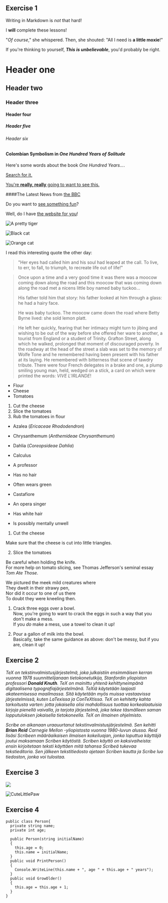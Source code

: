 ## Exercise 1

Writing in Markdown is _not_ that hard!

I **will** complete these lessons!

"_Of course_," she whispered. Then, she shouted: "All I need is **a little moxie**!"

If you're thinking to yourself, **_This is unbelievable_**, you'd probably be right.

# Header one
## Header two
### Header three
#### Header four
##### Header five
###### Header six

#### Colombian Symbolism in _One Hundred Years of Solitude_

Here's some words about the book _One Hundred Years..._.

[Search for it.](www.google.com)

[You're **really, really** going to want to see this.](www.dailykitten.com)

####The Latest News from [the BBC](www.bbc.com/news)

Do you want to [see something fun][a fun place]?

Well, do I have [the website for you][another fun place]!

[a fun place]: www.zombo.com
[another fun place]: www.stumbleupon.com

![A pretty tiger](https://upload.wikimedia.org/wikipedia/commons/5/56/Tiger.50.jpg)

![Black cat][Black]

![Orange cat][Orange]

[Black]: https://upload.wikimedia.org/wikipedia/commons/a/a3/81_INF_DIV_SSI.jpg
[Orange]: http://icons.iconarchive.com/icons/google/noto-emoji-animals-nature/256/22221-cat-icon.png

I read this interesting quote the other day:

>"Her eyes had called him and his soul had leaped at the call. To live, to err, to fall, to triumph, to recreate life out of life!"

>Once upon a time and a very good time it was there was a moocow coming down along the road and this moocow that was coming down along the road met a nicens little boy named baby tuckoo...
>
>His father told him that story: his father looked at him through a glass: he had a hairy face.
>
>He was baby tuckoo. The moocow came down the road where Betty Byrne lived: she sold lemon platt.

>He left her quickly, fearing that her intimacy might turn to jibing and wishing to be out of the way before she offered her ware to another, a tourist from England or a student of Trinity. Grafton Street, along which he walked, prolonged that moment of discouraged poverty. In the roadway at the head of the street a slab was set to the memory of Wolfe Tone and he remembered having been present with his father at its laying. He remembered with bitterness that scene of tawdry tribute. There were four French delegates in a brake and one, a plump smiling young man, held, wedged on a stick, a card on which were printed the words: _VIVE L'IRLANDE_!

* Flour
* Cheese
* Tomatoes

1. Cut the cheese
2. Slice the tomatoes
3. Rub the tomatoes in flour

* Azalea (_Ericaceae Rhododendron_)
* Chrysanthemum (_Anthemideae Chrysanthemum_)
* Dahlia (_Coreopsideae Dahlia_)

* Calculus
 * A professor
 * Has no hair
 * Often wears green
* Castafiore
 * An opera singer
 * Has white hair
 * Is possibly mentally unwell

1. Cut the cheese  

 Make sure that the cheese is cut into little triangles.

2. Slice the tomatoes  

 Be careful when holding the knife.  
 For more help on tomato slicing, see Thomas Jefferson's seminal essay _Tom Ate Those_.

 We pictured the meek mild creatures where  
They dwelt in their strawy pen,  
Nor did it occur to one of us there  
To doubt they were kneeling then.  

1. Crack three eggs over a bowl.  
 Now, you're going to want to crack the eggs in such a way that you don't make a mess.  
 If you _do_ make a mess, use a towel to clean it up!

2. Pour a gallon of milk into the bowl.  
 Basically, take the same guidance as above: don't be messy, but if you are, clean it up!


 ## Exercise 2
 _TeX on tekstinvalmistusjärjestelmä, joka julkaistiin ensimmäisen kerran vuonna 1978 suunnittelijanaan tietokonetutkija, Stanfordin yliopiston professori **Donald Knuth**. TeX on mainittu yhtenä kehittyneimpänä digitaalisena typografiajärjestelmänä. TeXiä käytetään laajasti akateemisessa maailmassa. Sitä käytetään myös muissa vastaavissa järjestelmissä, kuten LaTexissa ja ConTeXtissa. TeX on kehitetty kahta tarkoitusta varten: jotta jokaisella olisi mahdollisuus tuottaa korkealaatuisia kirjoja pienellä vaivalla, ja tarjota järjestelmä, joka tekee täsmälleen saman lopputuloksen jokaisella tietokoneella. TeX on ilmainen ohjelmisto._

 _Scribe on aikanaan uraauurtanut tekstinvalmistusjärjestelmä. Sen kehitti **Brian Reid** Carnegie Mellon -yliopistosta vuonna 1980-luvun alussa. Reid lisäsi Scribeen määräaikaisen ilmaisen kokeiluajan, jonka loputtua käyttäjä joutui maksamaan Scriben käytöstä. Scriben käyttö on kaksivaiheista: ensin kirjoitetaan teksti käyttäen mitä tahansa Scribeä tukevaa tekstieditoria. Sen jälkeen tekstitiedosto ajetaan Scriben kautta ja Scribe luo tiedoston, jonka voi tulostaa._

 ## Exercise 3

 [![](https://res.cloudinary.com/marcomontalbano/image/upload/v1633787130/video_to_markdown/images/youtube--dQw4w9WgXcQ-c05b58ac6eb4c4700831b2b3070cd403.jpg)](https://www.youtube.com/watch?v=dQw4w9WgXcQ "")

 ![CuteLittlePaw](https://cdn.pixabay.com/photo/2020/06/30/22/34/dog-5357794_1280.jpg)

## Exercise 4
~~~
public class Person{
  private string name;
  private int age;

  public Person(string initialName)
  {
    this.age = 0;
    this.name = initialName;
  }
  public void PrintPerson()
  {
    Console.WriteLine(this.name + ", age " + this.age + " years");
  }
  public void GrowOlder()
  {
    this.age = this.age + 1;
  }
}
~~~